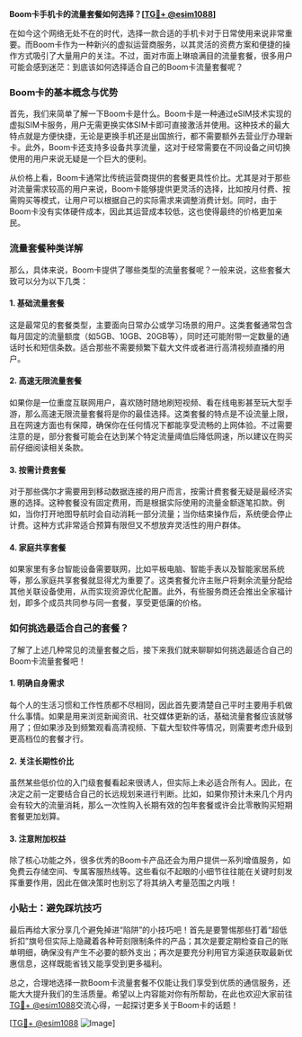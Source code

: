 **Boom卡手机卡的流量套餐如何选择？[[TG💪+ @esim1088](https://t.me/s/esim1088)]**

在如今这个网络无处不在的时代，选择一款合适的手机卡对于日常使用来说非常重要。而Boom卡作为一种新兴的虚拟运营商服务，以其灵活的资费方案和便捷的操作方式吸引了大量用户的关注。不过，面对市面上琳琅满目的流量套餐，很多用户可能会感到迷茫：到底该如何选择适合自己的Boom卡流量套餐呢？

### Boom卡的基本概念与优势

首先，我们来简单了解一下Boom卡是什么。Boom卡是一种通过eSIM技术实现的虚拟SIM卡服务，用户无需更换实体SIM卡即可直接激活并使用。这种技术的最大特点就是方便快捷，无论是更换手机还是出国旅行，都不需要额外去营业厅办理新卡。此外，Boom卡还支持多设备共享流量，这对于经常需要在不同设备之间切换使用的用户来说无疑是一个巨大的便利。

从价格上看，Boom卡通常比传统运营商提供的套餐更具性价比。尤其是对于那些对流量需求较高的用户来说，Boom卡能够提供更灵活的选择，比如按月付费、按需购买等模式，让用户可以根据自己的实际需求来调整消费计划。同时，由于Boom卡没有实体硬件成本，因此其运营成本较低，这也使得最终的价格更加亲民。

### 流量套餐种类详解

那么，具体来说，Boom卡提供了哪些类型的流量套餐呢？一般来说，这些套餐大致可以分为以下几类：

#### 1. **基础流量套餐**
这是最常见的套餐类型，主要面向日常办公或学习场景的用户。这类套餐通常包含每月固定的流量额度（如5GB、10GB、20GB等），同时还可能附带一定数量的通话时长和短信条数。适合那些不需要频繁下载大文件或者进行高清视频直播的用户。

#### 2. **高速无限流量套餐**
如果你是一位重度互联网用户，喜欢随时随地刷短视频、看在线电影甚至玩大型手游，那么高速无限流量套餐将是你的最佳选择。这类套餐的特点是不设流量上限，且在网速方面也有保障，确保你在任何情况下都能享受流畅的上网体验。不过需要注意的是，部分套餐可能会在达到某个特定流量阈值后降低网速，所以建议在购买前仔细阅读相关条款。

#### 3. **按需计费套餐**
对于那些偶尔才需要用到移动数据连接的用户而言，按需计费套餐无疑是最经济实惠的选择。这种套餐没有固定费用，而是根据实际使用的流量金额逐笔扣款。例如，当你打开地图导航时会自动消耗一部分流量；当你结束操作后，系统便会停止计费。这种方式非常适合预算有限但又不想放弃灵活性的用户群体。

#### 4. **家庭共享套餐**
如果家里有多台智能设备需要联网，比如平板电脑、智能手表以及智能家居系统等，那么家庭共享套餐就显得尤为重要了。这类套餐允许主账户将剩余流量分配给其他关联设备使用，从而实现资源优化配置。此外，有些服务商还会推出全家福计划，即多个成员共同参与同一套餐，享受更低廉的价格。

### 如何挑选最适合自己的套餐？

了解了上述几种常见的流量套餐之后，接下来我们就来聊聊如何挑选最适合自己的Boom卡流量套餐吧！

#### 1. 明确自身需求
每个人的生活习惯和工作性质都不尽相同，因此首先要清楚自己平时主要用手机做什么事情。如果是用来浏览新闻资讯、社交媒体更新的话，基础流量套餐应该就够用了；但如果涉及到频繁观看高清视频、下载大型软件等情况，则需要考虑升级到更高档位的套餐才行。

#### 2. 关注长期性价比
虽然某些低价位的入门级套餐看起来很诱人，但实际上未必适合所有人。因此，在决定之前一定要结合自己的长远规划来进行判断。比如，如果你预计未来几个月内会有较大的流量消耗，那么一次性购入长期有效的包年套餐或许会比零散购买短期套餐更加划算。

#### 3. 注意附加权益
除了核心功能之外，很多优秀的Boom卡产品还会为用户提供一系列增值服务，如免费云存储空间、专属客服热线等。这些看似不起眼的小细节往往能在关键时刻发挥重要作用，因此在做决策时也别忘了将其纳入考量范围之内哦！

### 小贴士：避免踩坑技巧

最后再给大家分享几个避免掉进“陷阱”的小技巧吧！首先是要警惕那些打着“超低折扣”旗号但实际上隐藏着各种苛刻限制条件的产品；其次是要定期检查自己的账单明细，确保没有产生不必要的额外支出；再次是要充分利用官方渠道获取最新优惠信息，这样既能省钱又能享受到更多福利。

总之，合理地选择一款Boom卡流量套餐不仅能让我们享受到优质的通信服务，还能大大提升我们的生活质量。希望以上内容能对你有所帮助，在此也欢迎大家前往[TG💪+ @esim1088](https://t.me/s/esim1088)交流心得，一起探讨更多关于Boom卡的话题！

[[TG💪+ @esim1088](https://t.me/s/esim1088) ![Image](https://i.postimg.cc/4NQfJmqS/Snipaste-2025-05-13-00-14-12.png)]